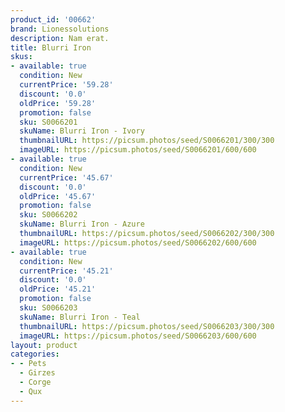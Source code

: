 ```yaml
---
product_id: '00662'
brand: Lionessolutions
description: Nam erat.
title: Blurri Iron
skus:
- available: true
  condition: New
  currentPrice: '59.28'
  discount: '0.0'
  oldPrice: '59.28'
  promotion: false
  sku: S0066201
  skuName: Blurri Iron - Ivory
  thumbnailURL: https://picsum.photos/seed/S0066201/300/300
  imageURL: https://picsum.photos/seed/S0066201/600/600
- available: true
  condition: New
  currentPrice: '45.67'
  discount: '0.0'
  oldPrice: '45.67'
  promotion: false
  sku: S0066202
  skuName: Blurri Iron - Azure
  thumbnailURL: https://picsum.photos/seed/S0066202/300/300
  imageURL: https://picsum.photos/seed/S0066202/600/600
- available: true
  condition: New
  currentPrice: '45.21'
  discount: '0.0'
  oldPrice: '45.21'
  promotion: false
  sku: S0066203
  skuName: Blurri Iron - Teal
  thumbnailURL: https://picsum.photos/seed/S0066203/300/300
  imageURL: https://picsum.photos/seed/S0066203/600/600
layout: product
categories:
- - Pets
  - Girzes
  - Corge
  - Qux
---
```

